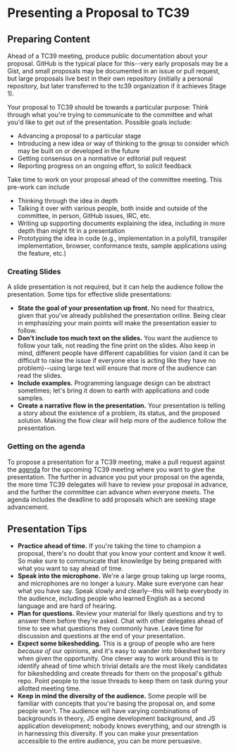 # Presenting a Proposal to TC39

## Preparing Content

Ahead of a TC39 meeting, produce public documentation about your proposal. GitHub is the typical place for this--very early proposals may be a Gist, and small proposals may be documented in an issue or pull request, but large proposals live best in their own repository (initially a personal repository, but later transferred to the tc39 organization if it achieves Stage 1).

Your proposal to TC39 should be towards a particular purpose: Think through what you're trying to communicate to the committee and what you'd like to get out of the presentation. Possible goals include:
- Advancing a proposal to a particular stage
- Introducing a new idea or way of thinking to the group to consider which may be built on or developed in the future
- Getting consensus on a normative or editorial pull request
- Reporting progress on an ongoing effort, to solicit feedback

Take time to work on your proposal ahead of the committee meeting. This pre-work can include
- Thinking through the idea in depth
- Talking it over with various people, both inside and outside of the committee, in person, GitHub issues, IRC, etc.
- Writing up supporting documents explaining the idea, including in more depth than might fit in a presentation
- Prototyping the idea in code (e.g., implementation in a polyfill, transpiler implementation, browser, conformance tests, sample applications using the feature, etc.)

### Creating Slides

A slide presentation is not required, but it can help the audience follow the presentation. Some tips for effective slide presentations:
- **State the goal of your presentation up front.** No need for theatrics, given that you've already published the presentation online. Being clear in emphasizing your main points will make the presentation easier to follow.
- **Don't include too much text on the slides.** You want the audience to follow your talk, not reading the fine print on the slides. Also keep in mind, different people have different capabilities for vision (and it can be difficult to raise the issue if everyone else is acting like they have no problem)--using large text will ensure that more of the audience can read the slides.
- **Include examples.** Programming language design can be abstract sometimes; let's bring it down to earth with applications and code samples.
- **Create a narrative flow in the presentation.** Your presentation is telling a story about the existence of a problem, its status, and the proposed solution. Making the flow clear will help more of the audience follow the presentation.

### Getting on the agenda

To propose a presentation for a TC39 meeting, make a pull request against the [agenda](https://github.com/tc39/agendas/) for the upcoming TC39 meeting where you want to give the presentation. The further in advance you put your proposal on the agenda, the more time TC39 delegates will have to review your proposal in advance, and the further the committee can advance when everyone meets. The agenda includes the deadline to add proposals which are seeking stage advancement.

## Presentation Tips

- **Practice ahead of time.** If you're taking the time to champion a proposal, there's no doubt that you know your content and know it well. So make sure to communicate that knowledge by being prepared with what you want to say ahead of time.
- **Speak into the microphone.** We're a large group taking up large rooms, and microphones are no longer a luxury. Make sure everyone can hear what you have say. Speak slowly and clearly--this will help everybody in the audience, including people who learned English as a second language and are hard of hearing.
- **Plan for questions.** Review your material for likely questions and try to answer them before they're asked. Chat with other delegates ahead of time to see what questions they commonly have. Leave time for discussion and questions at the end of your presentation. 
- **Expect some bikeshedding.** This is a group of people who are here _because of_ our opinions, and it's easy to wander into bikeshed territory when given the opportunity. One clever way to work around this is to identify ahead of time which trivial details are the most likely candidates for bikeshedding and create threads for them on the proposal's github repo. Point people to the issue threads to keep them on task during your allotted meeting time.
- **Keep in mind the diversity of the audience.** Some people will be familiar with concepts that you're basing the proposal on, and some people won't. The audience will have varying combinations of backgrounds in theory, JS engine development background, and JS application development; nobody knows everything, and our strength is in harnessing this diversity. If you can make your presentation accessible to the entire audience, you can be more persuasive.
